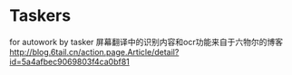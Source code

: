 # Taskers
for autowork by tasker
屏幕翻译中的识别内容和ocr功能来自于六物尔的博客
http://blog.6tail.cn/action.page.Article/detail?id=5a4afbec9069803f4ca0bf81
